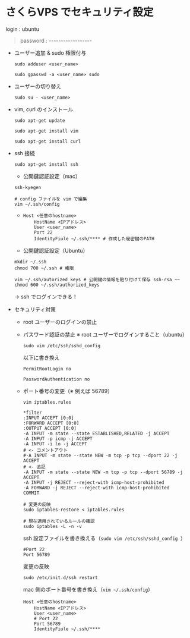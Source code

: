 # さくらVPS でセキュリティ設定



login : ubuntu

> password : ------------------



- ユーザー追加 & sudo 権限付与

  ```
  sudo adduser <user_name>
  
  sudo gpasswd -a <user_name> sudo
  ```

- ユーザーの切り替え

  ```
  sudo su - <user_name>
  ```

- vim, curl のインストール

  ```
  sudo apt-get update
  
  sudo apt-get install vim 
  
  sudo apt-get install curl
  ```

- ssh 接続

  ```
  sudo apt-get install ssh
  ```

  - 公開鍵認証設定（mac）

  ```
  ssh-kyegen
  
  # config ファイルを vim で編集
  vim ~/.ssh/config
  ```

  - ```
    Host <任意のhostname> 
    	HostName <IPアドレス>
    	User <user_name>
    	Port 22 
    	IdentityFiule ~/.ssh/**** # 作成した秘密鍵のPATH
    ```

  - 公開鍵認証設定（Ubuntu）

  ```
  mkdir ~/.ssh
  chmod 700 ~/.ssh # 権限
  
  vim ~/.ssh/autorized_keys # 公開鍵の情報を貼り付けて保存 ssh-rsa ~~
  chmod 600 ~/.ssh/authorized_keys
  ```

  → ssh <hostname> でログインできる！

- セキュリティ対策

  - root ユーザーのログインの禁止

  - パスワード認証の禁止 ※ root ユーザーでログインすること（ubuntu）

    ```
    sudo vim /etc/ssh/sshd_config 
    ```

    以下に書き換え

    ```
    PermitRootLogin no
    
    PasswordAuthentication no
    ```

  - ポート番号の変更（※ 例えば 56789）

    ```
    vim iptables.rules
    ```

    ```
    *filter
    :INPUT ACCEPT [0:0]
    :FORWARD ACCEPT [0:0]
    :OUTPUT ACCEPT [0:0]
    -A INPUT -m state --state ESTABLISHED,RELATED -j ACCEPT
    -A INPUT -p icmp -j ACCEPT
    -A INPUT -i lo -j ACCEPT
    # <- コメントアウト
    #-A INPUT -m state --state NEW -m tcp -p tcp --dport 22 -j ACCEPT
    # <- 追記
    -A INPUT -m state --state NEW -m tcp -p tcp --dport 56789 -j ACCEPT
    -A INPUT -j REJECT --reject-with icmp-host-prohibited
    -A FORWARD -j REJECT --reject-with icmp-host-prohibited
    COMMIT
    ```

    ```
    # 変更の反映
    sudo iptables-restore < iptables.rules
    
    # 現在適用されているルールの確認
    sudo iptables -L -n -v
    ```

    ssh 設定ファイルを書き換える（`sudo vim /etc/ssh/sshd_config `）

    ```
    #Port 22
    Port 56789
    ```

    変更の反映

    ```
    sudo /etc/init.d/ssh restart
    ```

    mac 側のポート番号を書き換え（`vim ~/.ssh/config`）

    ```
    Host <任意のhostname> 
    	HostName <IPアドレス>
    	User <user_name>
    	# Port 22 
    	Port 56789
    	IdentityFiule ~/.ssh/**** 
    ```

    

    